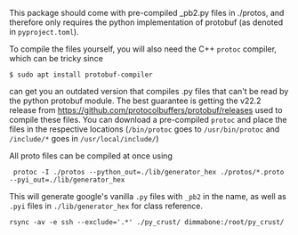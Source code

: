 This package should come with pre-compiled _pb2.py files in ./protos, and therefore only requires the python implementation of protobuf (as denoted in `pyproject.toml`).

To compile the files yourself, you will also need the C++ `protoc` compiler, which can be tricky since
```
$ sudo apt install protobuf-compiler
```
can get you an outdated version that compiles .py files that can't be read by the python protobuf module.
The best guarantee is getting the v22.2 release from https://github.com/protocolbuffers/protobuf/releases used to compile these files.
You can download a pre-compiled `protoc` and place the files in the respective locations (`/bin/protoc` goes to `/usr/bin/protoc` and `/include/*` goes in `/usr/local/include/`)

All proto files can be compiled at once using
```
 protoc -I ./protos --python_out=./lib/generator_hex ./protos/*.proto --pyi_out=./lib/generator_hex
```
This will generate google's vanilla `.py` files with `_pb2` in the name, as well as `.pyi` files in `./lib/generator_hex` for class reference.


```
rsync -av -e ssh --exclude='.*' ./py_crust/ dimmabone:/root/py_crust/
```
